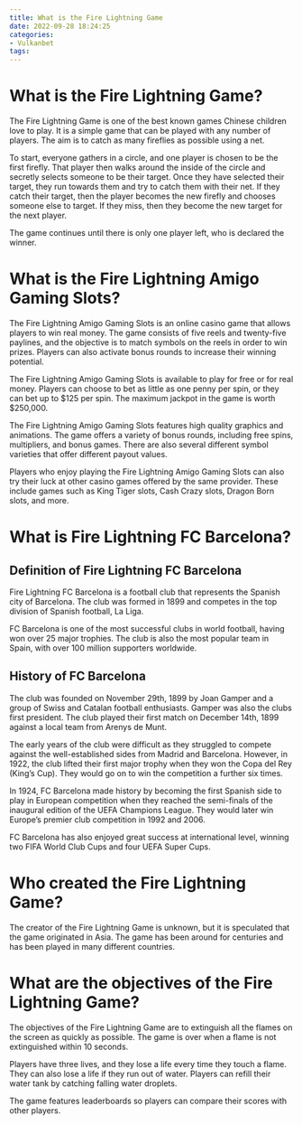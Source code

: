 ```yaml
---
title: What is the Fire Lightning Game 
date: 2022-09-28 18:24:25
categories:
- Vulkanbet
tags:
---
```



#  What is the Fire Lightning Game? 
The Fire Lightning Game is one of the best known games Chinese children love to play. It is a simple game that can be played with any number of players. The aim is to catch as many fireflies as possible using a net.

To start, everyone gathers in a circle, and one player is chosen to be the first firefly. That player then walks around the inside of the circle and secretly selects someone to be their target. Once they have selected their target, they run towards them and try to catch them with their net. If they catch their target, then the player becomes the new firefly and chooses someone else to target. If they miss, then they become the new target for the next player.

The game continues until there is only one player left, who is declared the winner.

#  What is the Fire Lightning Amigo Gaming Slots? 

The Fire Lightning Amigo Gaming Slots is an online casino game that allows players to win real money. The game consists of five reels and twenty-five paylines, and the objective is to match symbols on the reels in order to win prizes. Players can also activate bonus rounds to increase their winning potential.

The Fire Lightning Amigo Gaming Slots is available to play for free or for real money. Players can choose to bet as little as one penny per spin, or they can bet up to $125 per spin. The maximum jackpot in the game is worth $250,000.

The Fire Lightning Amigo Gaming Slots features high quality graphics and animations. The game offers a variety of bonus rounds, including free spins, multipliers, and bonus games. There are also several different symbol varieties that offer different payout values.

Players who enjoy playing the Fire Lightning Amigo Gaming Slots can also try their luck at other casino games offered by the same provider. These include games such as King Tiger slots, Cash Crazy slots, Dragon Born slots, and more.

#  What is Fire Lightning FC Barcelona?

## Definition of Fire Lightning FC Barcelona

Fire Lightning FC Barcelona is a football club that represents the Spanish city of Barcelona. The club was formed in 1899 and competes in the top division of Spanish football, La Liga.

FC Barcelona is one of the most successful clubs in world football, having won over 25 major trophies. The club is also the most popular team in Spain, with over 100 million supporters worldwide.

## History of FC Barcelona

The club was founded on November 29th, 1899 by Joan Gamper and a group of Swiss and Catalan football enthusiasts. Gamper was also the clubs first president. The club played their first match on December 14th, 1899 against a local team from Arenys de Munt.

The early years of the club were difficult as they struggled to compete against the well-established sides from Madrid and Barcelona. However, in 1922, the club lifted their first major trophy when they won the Copa del Rey (King’s Cup). They would go on to win the competition a further six times.

In 1924, FC Barcelona made history by becoming the first Spanish side to play in European competition when they reached the semi-finals of the inaugural edition of the UEFA Champions League. They would later win Europe’s premier club competition in 1992 and 2006.

FC Barcelona has also enjoyed great success at international level, winning two FIFA World Club Cups and four UEFA Super Cups.

#  Who created the Fire Lightning Game? 

The creator of the Fire Lightning Game is unknown, but it is speculated that the game originated in Asia. The game has been around for centuries and has been played in many different countries.

#  What are the objectives of the Fire Lightning Game?

The objectives of the Fire Lightning Game are to extinguish all the flames on the screen as quickly as possible. The game is over when a flame is not extinguished within 10 seconds.

Players have three lives, and they lose a life every time they touch a flame. They can also lose a life if they run out of water. Players can refill their water tank by catching falling water droplets.

The game features leaderboards so players can compare their scores with other players.